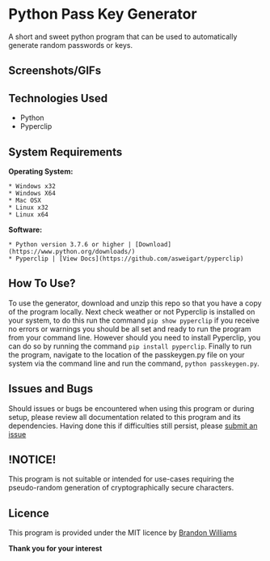 # Python Pass Key Generator
A short and sweet python program that can be used to automatically generate random passwords or keys.
## Screenshots/GIFs

## Technologies Used
* Python
* Pyperclip

## System Requirements
**Operating System:**

    * Windows x32
    * Windows X64
    * Mac OSX
    * Linux x32
    * Linux x64
**Software:**

    * Python version 3.7.6 or higher | [Download](https://www.python.org/downloads/)
    * Pyperclip | [View Docs](https://github.com/asweigart/pyperclip)

## How To Use?
To use the generator, download and unzip this repo so that you have a copy of the program locally. Next check weather or not Pyperclip is installed on your system, to do this run the command `pip show pyperclip` if you receive no errors or warnings you should be all set and ready to run the program from your command line. However should you need to install Pyperclip, you can do so by running the command `pip install pyperclip`. Finally to run the program, navigate to the location of the passkeygen.py file on your system via the command line and run the command, `python passkeygen.py`.

## Issues and Bugs
Should issues or bugs be encountered when using this program or during setup, please review all documentation related to this program and its dependencies. Having done this if difficulties still persist, please [submit an issue]()

## !NOTICE!
This program is not suitable or intended for use-cases requiring the pseudo-random generation of cryptographically secure characters.

## Licence
This program is provided under the MIT licence by [Brandon Williams](https://www.brandontwilliams.info)

**Thank you for your interest**


